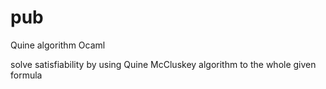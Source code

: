 # pub
Quine algorithm Ocaml

solve satisfiability by using Quine McCluskey algorithm to  the whole given  formula






